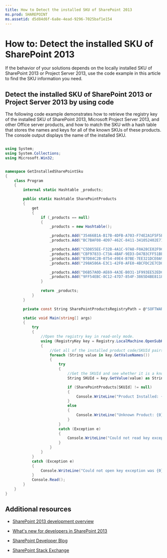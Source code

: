```yaml
---
title: How to Detect the installed SKU of SharePoint 2013
ms.prod: SHAREPOINT
ms.assetid: d5d84d6f-6a8e-4ead-9296-7025baf1e154
---
```



# How to: Detect the installed SKU of SharePoint 2013
If the behavior of your solutions depends on the locally installed SKU of SharePoint 2013 or Project Server 2013, use the code example in this article to find the SKU information you need.
## Detect the installed SKU of SharePoint 2013 or Project Server 2013 by using code
<a name="SP15DetectSKU_detect"> </a>

The following code example demonstrates how to retrieve the registry key of the installed SKU of SharePoint 2013, Microsoft Project Server 2013, and other Office server products, and how to match the SKU with a hash table that stores the names and keys for all of the known SKUs of these products. The console output displays the name of the installed SKU.
  
    
    

```cs

using System;
using System.Collections;
using Microsoft.Win32;


namespace GetInstalledSharePointSku
{
    class Program
    {
        internal static Hashtable _products;

        public static Hashtable SharePointProducts
        {
            get 
            {
                if (_products == null)
                {
                    _products = new Hashtable();

                    _products.Add("35466B1A-B17B-4DFB-A703-F74E2A1F5F5E", "Project Server 2013");
                    _products.Add("BC7BAF08-4D97-462C-8411-341052402E71", " Project Server 2013 Preview");

                    _products.Add("C5D855EE-F32B-4A1C-97A8-F0A28CE02F9C", "SharePoint Server 2013");
                    _products.Add("CBF97833-C73A-4BAF-9ED3-D47B3CFF51BE", "SharePoint Server 2013 Preview");
                    _products.Add("B7D84C2B-0754-49E4-B7BE-7EE321DCE0A9", "SharePoint Server 2013 Enterprise");
                    _products.Add("298A586A-E3C1-42F0-AFE0-4BCFDC2E7CD0", "SharePoint Server 2013 Enterprise Preview");

                    _products.Add("D6B57A0D-AE69-4A3E-B031-1F993EE52EDC ", "Microsoft Office Online");
                    _products.Add("9FF54EBC-8C12-47D7-854F-3865D4BE8118", "SharePoint Foundation 2013");
                }
                
                return _products;
            }
        }

        private const String SharePointProductsRegistryPath = @"SOFTWARE\\Microsoft\\Shared Tools\\Web Server Extensions\\15.0\\WSS\\InstalledProducts\\";

        static void Main(string[] args)
        {
            try
            {
                //Open the registry key in read-only mode.
                using (RegistryKey key = Registry.LocalMachine.OpenSubKey(SharePointProductsRegistryPath, false))
                {
                    //Get all of the installed product code/SKUId pairs.
                    foreach (String value in key.GetValueNames())
                    {
                        try
                        {
                            //Get the SKUId and see whether it is a known product.
                            String SKUId = key.GetValue(value) as String;

                            if (SharePointProducts[SKUId] != null)
                            {
                                Console.WriteLine("Product Installed: {0}", SharePointProducts[SKUId]);
                            }
                            else
                            {
                                Console.WriteLine("Unknown Product: {0}", SKUId);
                            }
                        }
                        catch (Exception e)
                        {
                            Console.WriteLine("Could not read key exception was {0}", e.Message);
                        }
                    }
                }
            }
            catch (Exception e)
            {
                Console.WriteLine("Could not open key exception was {0}", e.Message);
            }
            Console.Read();
        }
    }
}
```


## Additional resources
<a name="bk_SP15DetectSKUaddresources"> </a>


-  [SharePoint 2013 development overview](sharepoint-development-overview.md)
    
  
-  [What's new for developers in SharePoint 2013](what’s-new-for-developers-in-sharepoint.md)
    
  
-  [SharePoint Developer Blog](http://blogs.msdn.com/b/sharepointdev/)
    
  
-  [SharePoint Stack Exchange](http://sharepoint.stackexchange.com/)
    
  

